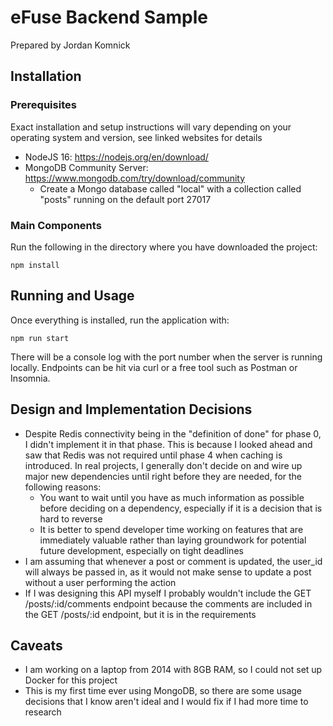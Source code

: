 # eFuse Backend Sample
Prepared by Jordan Komnick

## Installation
### Prerequisites
Exact installation and setup instructions will vary depending on your operating system and version, see linked websites for details
- NodeJS 16: https://nodejs.org/en/download/
- MongoDB Community Server: https://www.mongodb.com/try/download/community
  - Create a Mongo database called "local" with a collection called "posts" running on the default port 27017

### Main Components
Run the following in the directory where you have downloaded the project:

`npm install`

## Running and Usage
Once everything is installed, run the application with:

`npm run start`

There will be a console log with the port number when the server is running locally. Endpoints can be hit via curl or a free tool such as Postman or Insomnia.

## Design and Implementation Decisions
- Despite Redis connectivity being in the "definition of done" for phase 0, I didn't implement it in that phase. This is because I looked ahead and saw that Redis was not required until phase 4 when caching is introduced. In real projects, I generally don't decide on and wire up major new dependencies until right before they are needed, for the following reasons:
  - You want to wait until you have as much information as possible before deciding on a dependency, especially if it is a decision that is hard to reverse
  - It is better to spend developer time working on features that are immediately valuable rather than laying groundwork for potential future development, especially on tight deadlines
- I am assuming that whenever a post or comment is updated, the user_id will always be passed in, as it would not make sense to update a post without a user performing the action
- If I was designing this API myself I probably wouldn't include the GET /posts/:id/comments endpoint because the comments are included in the GET /posts/:id endpoint, but it is in the requirements

## Caveats
- I am working on a laptop from 2014 with 8GB RAM, so I could not set up Docker for this project
- This is my first time ever using MongoDB, so there are some usage decisions that I know aren't ideal and I would fix if I had more time to research